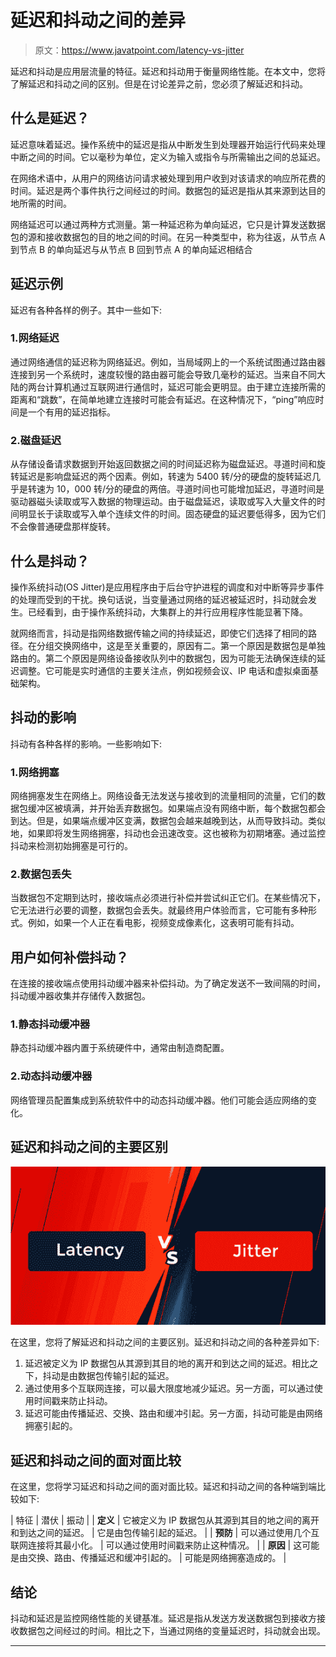 # 延迟和抖动之间的差异

> 原文：<https://www.javatpoint.com/latency-vs-jitter>

延迟和抖动是应用层流量的特征。延迟和抖动用于衡量网络性能。在本文中，您将了解延迟和抖动之间的区别。但是在讨论差异之前，您必须了解延迟和抖动。

## 什么是延迟？

延迟意味着延迟。操作系统中的延迟是指从中断发生到处理器开始运行代码来处理中断之间的时间。它以毫秒为单位，定义为输入或指令与所需输出之间的总延迟。

在网络术语中，从用户的网络访问请求被处理到用户收到对该请求的响应所花费的时间。延迟是两个事件执行之间经过的时间。数据包的延迟是指从其来源到达目的地所需的时间。

网络延迟可以通过两种方式测量。第一种延迟称为单向延迟，它只是计算发送数据包的源和接收数据包的目的地之间的时间。在另一种类型中，称为往返，从节点 A 到节点 B 的单向延迟与从节点 B 回到节点 A 的单向延迟相结合

## 延迟示例

延迟有各种各样的例子。其中一些如下:

### 1.网络延迟

通过网络通信的延迟称为网络延迟。例如，当局域网上的一个系统试图通过路由器连接到另一个系统时，速度较慢的路由器可能会导致几毫秒的延迟。当来自不同大陆的两台计算机通过互联网进行通信时，延迟可能会更明显。由于建立连接所需的距离和“跳数”，在简单地建立连接时可能会有延迟。在这种情况下，“ping”响应时间是一个有用的延迟指标。

### 2.磁盘延迟

从存储设备请求数据到开始返回数据之间的时间延迟称为磁盘延迟。寻道时间和旋转延迟是影响盘延迟的两个因素。例如，转速为 5400 转/分的硬盘的旋转延迟几乎是转速为 10，000 转/分的硬盘的两倍。寻道时间也可能增加延迟，寻道时间是驱动器磁头读取或写入数据的物理运动。由于磁盘延迟，读取或写入大量文件的时间明显长于读取或写入单个连续文件的时间。固态硬盘的延迟要低得多，因为它们不会像普通硬盘那样旋转。

## 什么是抖动？

操作系统抖动(OS Jitter)是应用程序由于后台守护进程的调度和对中断等异步事件的处理而受到的干扰。换句话说，当变量通过网络的延迟被延迟时，抖动就会发生。已经看到，由于操作系统抖动，大集群上的并行应用程序性能显著下降。

就网络而言，抖动是指网络数据传输之间的持续延迟，即使它们选择了相同的路径。在分组交换网络中，这是至关重要的，原因有二。第一个原因是数据包是单独路由的。第二个原因是网络设备接收队列中的数据包，因为可能无法确保连续的延迟调整。它可能是实时通信的主要关注点，例如视频会议、IP 电话和虚拟桌面基础架构。

## 抖动的影响

抖动有各种各样的影响。一些影响如下:

### 1.网络拥塞

网络拥塞发生在网络上。网络设备无法发送与接收到的流量相同的流量，它们的数据包缓冲区被填满，并开始丢弃数据包。如果端点没有网络中断，每个数据包都会到达。但是，如果端点缓冲区变满，数据包会越来越晚到达，从而导致抖动。类似地，如果即将发生网络拥塞，抖动也会迅速改变。这也被称为初期堵塞。通过监控抖动来检测初始拥塞是可行的。

### 2.数据包丢失

当数据包不定期到达时，接收端点必须进行补偿并尝试纠正它们。在某些情况下，它无法进行必要的调整，数据包会丢失。就最终用户体验而言，它可能有多种形式。例如，如果一个人正在看电影，视频变成像素化，这表明可能有抖动。

## 用户如何补偿抖动？

在连接的接收端点使用抖动缓冲器来补偿抖动。为了确定发送不一致间隔的时间，抖动缓冲器收集并存储传入数据包。

### 1.静态抖动缓冲器

静态抖动缓冲器内置于系统硬件中，通常由制造商配置。

### 2.动态抖动缓冲器

网络管理员配置集成到系统软件中的动态抖动缓冲器。他们可能会适应网络的变化。

## 延迟和抖动之间的主要区别

![Difference between Latency and Jitter](img/6b19b0cd2541c3e7bf4d93e105f7e4c6.png)

在这里，您将了解延迟和抖动之间的主要区别。延迟和抖动之间的各种差异如下:

1.  延迟被定义为 IP 数据包从其源到其目的地的离开和到达之间的延迟。相比之下，抖动是由数据包传输引起的延迟。
2.  通过使用多个互联网连接，可以最大限度地减少延迟。另一方面，可以通过使用时间戳来防止抖动。
3.  延迟可能由传播延迟、交换、路由和缓冲引起。另一方面，抖动可能是由网络拥塞引起的。

## 延迟和抖动之间的面对面比较

在这里，您将学习延迟和抖动之间的面对面比较。延迟和抖动之间的各种端到端比较如下:

| 特征 | 潜伏 | 振动 |
| **定义** | 它被定义为 IP 数据包从其源到其目的地之间的离开和到达之间的延迟。 | 它是由包传输引起的延迟。 |
| **预防** | 可以通过使用几个互联网连接将其最小化。 | 可以通过使用时间戳来防止这种情况。 |
| **原因** | 这可能是由交换、路由、传播延迟和缓冲引起的。 | 可能是网络拥塞造成的。 |

## 结论

抖动和延迟是监控网络性能的关键基准。延迟是指从发送方发送数据包到接收方接收数据包之间经过的时间。相比之下，当通过网络的变量延迟时，抖动就会出现。

* * *
